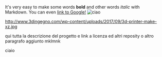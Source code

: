 It's very easy to make some words **bold** and other words *italic* with Markdown. You can even [link to Google!](http://google.com)
![ciao](http://www.3dingegno.com/wp-content/uploads/2017/09/3d-printer-make-xz.jpg)

http://www.3dingegno.com/wp-content/uploads/2017/09/3d-printer-make-xz.jpg

qui tutta la descrizione del progetto e link a licenza ed altri reposity o altro
paragrafo aggiunto
mklmnk

ciaio
